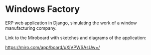 # Windows Factory

ERP web application in Django, simulating the work of a window manufacturing company.

Link to the Miroboard with sketches and diagrams of the application:

https://miro.com/app/board/uXjVPWSAsUw=/